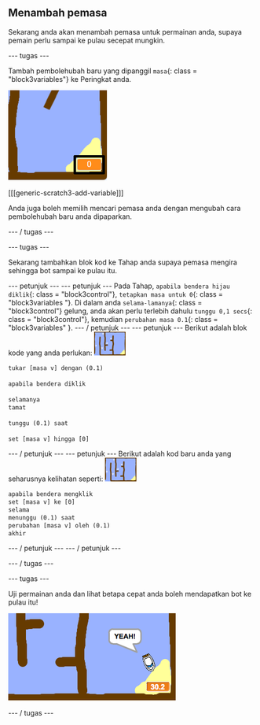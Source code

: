 ## Menambah pemasa

Sekarang anda akan menambah pemasa untuk permainan anda, supaya pemain perlu sampai ke pulau secepat mungkin.

\--- tugas \---

Tambah pembolehubah baru yang dipanggil `masa`{: class = "block3variables"} ke Peringkat anda.

![tangkapan skrin](images/boat-variable-annotated.png)

[[[generic-scratch3-add-variable]]]

Anda juga boleh memilih mencari pemasa anda dengan mengubah cara pembolehubah baru anda dipaparkan.

\--- / tugas \---

\--- tugas \---

Sekarang tambahkan blok kod ke Tahap anda supaya pemasa mengira sehingga bot sampai ke pulau itu.

\--- petunjuk \--- \--- petunjuk \--- Pada Tahap, `apabila bendera hijau diklik`{: class = "block3control"}, `tetapkan masa untuk 0`{: class = "block3variables "}. Di dalam anda `selama-lamanya`{: class = "block3control"} gelung, anda akan perlu terlebih dahulu `tunggu 0,1 secs`{: class = "block3control"}, kemudian `perubahan masa 0.1`{: class = "block3variables" }. \--- / petunjuk \--- \--- petunjuk \--- Berikut adalah blok kode yang anda perlukan: ![pentas](images/stage.png)

```blocks3
tukar [masa v] dengan (0.1)

apabila bendera diklik

selamanya
tamat

tunggu (0.1) saat

set [masa v] hingga [0]
```

\--- / petunjuk \--- \--- petunjuk \--- Berikut adalah kod baru anda yang seharusnya kelihatan seperti: ![pentas](images/stage.png)

```blocks3
apabila bendera mengklik
set [masa v] ke [0]
selama
menunggu (0.1) saat
perubahan [masa v] oleh (0.1)
akhir
```

\--- / petunjuk \--- \--- / petunjuk \---

\--- / tugas \---

\--- tugas \---

Uji permainan anda dan lihat betapa cepat anda boleh mendapatkan bot ke pulau itu!

![tangkapan skrin](images/boat-variable-test.png)

\--- / tugas \---